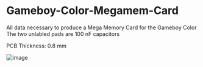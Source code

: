 # Gameboy-Color-Megamem-Card
All data necessary to produce a Mega Memory Card for the Gameboy Color
The two unlabled pads are 100 nF capacitors

PCB Thickness: 0.8 mm

![image](https://github.com/Modman/Gameboy-Color-Megamem-Card/blob/main/REF1347.png)
